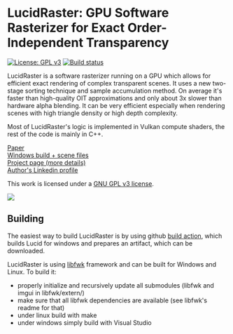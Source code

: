 # LucidRaster: GPU Software Rasterizer for Exact Order-Independent Transparency
[![License: GPL v3](https://img.shields.io/badge/License-GPLv3-blue.svg)](https://www.gnu.org/licenses/gpl-3.0)
[![Build status](https://github.com/nadult/lucid/actions/workflows/test.yml/badge.svg?branch=main)](https://github.com/nadult/lucid/actions)

LucidRaster is a software rasterizer running on a GPU which allows for efficient exact rendering of complex transparent scenes. It uses a new two-stage sorting technique and sample accumulation method. On average it's faster than high-quality OIT approximations and only about 3x slower than hardware alpha blending. It can be very efficient especially when rendering scenes with high triangle density or high depth complexity.

Most of LucidRaster's logic is implemented in Vulkan compute shaders, the rest of the code is mainly in C++.

[Paper](https://arxiv.org/abs/2405.13364)  
[Windows build + scene files](https://github.com/nadult/lucid/releases)  
[Project page (more details)](https://nadult.github.io/lucid/)  
[Author's Linkedin profile](https://www.linkedin.com/in/nadult/)  

This work is licensed under a [GNU GPL v3 license](https://www.gnu.org/licenses/gpl-3.0.html).

![](https://nadult.github.io/images/lucid/lucid1.jpg)



## Building

The easiest way to build LucidRaster is by using github [build action](https://github.com/nadult/lucid/actions/workflows/test.yml), which builds Lucid for windows and prepares an artifact, which can be downloaded.  

LucidRaster is using [libfwk](https://github.com/nadult/libfwk) framework and can be built for Windows and Linux. To build it:
- properly initialize and recursively update all submodules (libfwk and imgui in libfwk/extern/)
- make sure that all libfwk dependencies are available (see libfwk's readme for that)
- under linux build with make
- under windows simply build with Visual Studio